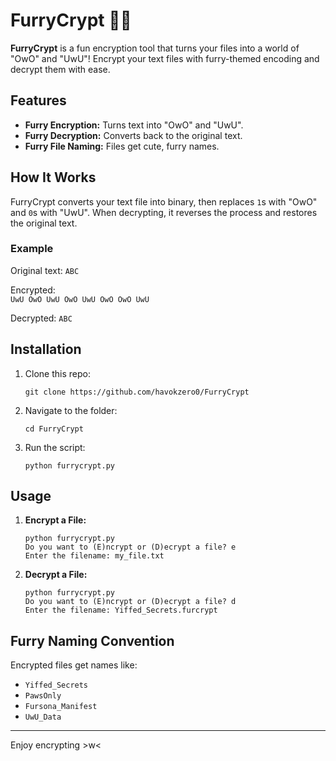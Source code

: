# FurryCrypt 🦊💾

**FurryCrypt** is a fun encryption tool that turns your files into a world of "OwO" and "UwU"! Encrypt your text files with furry-themed encoding and decrypt them with ease.

## Features

- **Furry Encryption:** Turns text into "OwO" and "UwU".
- **Furry Decryption:** Converts back to the original text.
- **Furry File Naming:** Files get cute, furry names.

## How It Works

FurryCrypt converts your text file into binary, then replaces `1`s with "OwO" and `0`s with "UwU". When decrypting, it reverses the process and restores the original text.

### Example

Original text: `ABC`

Encrypted:  
`UwU OwO UwU OwO UwU OwO OwO UwU`

Decrypted: `ABC`

## Installation

1. Clone this repo:
   ```
   git clone https://github.com/havokzero0/FurryCrypt
   ```

2. Navigate to the folder:
   ```
   cd FurryCrypt
   ```

3. Run the script:
   ```
   python furrycrypt.py
   ```

## Usage

1. **Encrypt a File:**
   ```
   python furrycrypt.py
   Do you want to (E)ncrypt or (D)ecrypt a file? e
   Enter the filename: my_file.txt
   ```

2. **Decrypt a File:**
   ```
   python furrycrypt.py
   Do you want to (E)ncrypt or (D)ecrypt a file? d
   Enter the filename: Yiffed_Secrets.furcrypt
   ```

## Furry Naming Convention

Encrypted files get names like:
- `Yiffed_Secrets`
- `PawsOnly`
- `Fursona_Manifest`
- `UwU_Data`

---

Enjoy encrypting >w<
